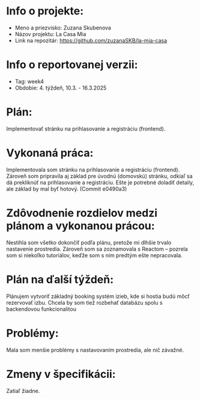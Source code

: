 # Info o projekte:

- Meno a priezvisko: Zuzana Skubenova
- Názov projektu: La Casa Mia
- Link na repozitár: https://github.com/zuzanaSKB/la-mia-casa

# Info o reportovanej verzii:

- Tag: week4
- Obdobie: 4. týždeň, 10.3. - 16.3.2025

# Plán:

Implementovať stránku na prihlasovanie a registráciu (frontend).

# Vykonaná práca:

Implementovala som stránku na prihlasovanie a registráciu (frontend). Zároveň som pripravila aj základ pre úvodnú (domovskú) stránku, odkiaľ sa dá prekliknúť na prihlasovanie a registráciu. Ešte je potrebné doladiť detaily, ale základ by mal byť hotový. (Commit e0490a3)

# Zdôvodnenie rozdielov medzi plánom a vykonanou prácou:

Nestihla som všetko dokončiť podľa plánu, pretože mi dlhšie trvalo nastavenie prostredia. Zároveň som sa zoznamovala s Reactom – pozrela som si niekoľko tutoriálov, keďže som s ním predtým ešte nepracovala.

# Plán na ďalší týždeň:

Plánujem vytvoriť základný booking systém izieb, kde si hostia budú môcť rezervovať izbu. Chcela by som tiež rozbehať databázu spolu s backendovou funkcionalitou

# Problémy:

Mala som menšie problémy s nastavovaním prostredia, ale nič závažné.

# Zmeny v špecifikácii:

Zatiaľ žiadne.
